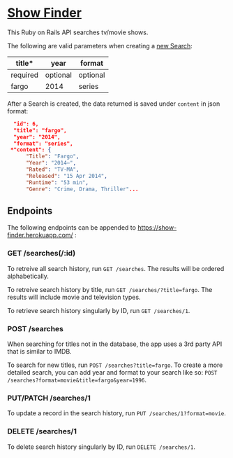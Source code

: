 # [Show Finder](https://show-finder.herokuapp.com/)

This Ruby on Rails API searches tv/movie shows.

The following are valid parameters when creating a [new Search](#post-searches):

| title*   | year     | format   |
| -------- | -------- | -------- |
| required | optional | optional |
| fargo    | 2014     | series   |

After a Search is created, the data returned is saved under `content` in json format:

```json
  "id": 6,
  "title": "fargo",
  "year": "2014",
  "format": "series",
 *"content": {
      "Title": "Fargo",
      "Year": "2014–",
      "Rated": "TV-MA",
      "Released": "15 Apr 2014",
      "Runtime": "53 min",
      "Genre": "Crime, Drama, Thriller"...
```

## Endpoints

The following endpoints can be appended to https://show-finder.herokuapp.com/ :

### GET /searches(/:id)

To retreive all search history, run `GET /searches`. The results will be ordered alphabetically.

To retreive search history by title, run `GET /searches/?title=fargo`. The results will include movie and television types.

To retrieve search history singularly by ID, run `GET /searches/1`.

### POST /searches

When searching for titles not in the database, the app uses a 3rd party API that is similar to IMDB.

To search for new titles, run `POST /searches?title=fargo`. To create a more detailed search, you can add year and format to your search like so: `POST /searches?format=movie&title=fargo&year=1996`.

### PUT/PATCH /searches/1

To update a record in the search history, run `PUT /searches/1?format=movie`.

### DELETE /searches/1

To delete search history singularly by ID, run `DELETE /searches/1`.
